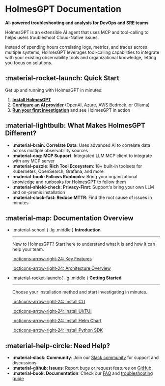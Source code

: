 # HolmesGPT Documentation

**AI-powered troubleshooting and analysis for DevOps and SRE teams**

HolmesGPT is an extensible AI agent that uses MCP and tool-calling to helps users troubleshoot Cloud-Native issues.

Instead of spending hours correlating logs, metrics, and traces across multiple systems, HolmesGPT leverages tool-calling capabilities to integrate with your existing observability tools and organizational knowledge, letting you focus on solutions.

## :material-rocket-launch: Quick Start

Get up and running with HolmesGPT in minutes:

1. **[Install HolmesGPT](getting-started/installation.md)**
2. **[Configure an AI provider](ai-providers/overview.md)** (OpenAI, Azure, AWS Bedrock, or Ollama)
3. **[Run your first investigation](getting-started/first-investigation.md)** and see HolmesGPT in action

## :material-lightbulb: What Makes HolmesGPT Different?

- **:material-brain: Correlate Data**: Uses advanced AI to correlate data across multiple observability sources
- **:material-cog: MCP Support**: Integrated LLM MCP client to integrate with any MCP server
- **:material-puzzle: Rich Tool Ecosystem**: 18+ built-in toolsets for Kubernetes, OpenSearch, Grafana, and more
- **:material-book: Follows Runbooks**: Bring your organizational knowledge and runbooks for HolmesGPT to follow them
- **:material-shield-check: Privacy-First**: Support's bring your own LLM and on-premis installation
- **:material-clock-fast: Reduce MTTR**: Find the root cause of issues in minutes

## :material-map: Documentation Overview

<div class="grid cards" markdown>

-   :material-school:{ .lg .middle } **Introduction**

    ---

    New to HolmesGPT? Start here to understand what it is and how it can help your team.

    [:octicons-arrow-right-24: Key Features](introduction/key-features.md)

    [:octicons-arrow-right-24: Architecture Overview](introduction/architecture.md)

-   :material-rocket-launch:{ .lg .middle } **Getting Started**

    ---

    Choose your installation method and start investigating in minutes.

    [:octicons-arrow-right-24: Install CLI](getting-started/cli-installation.md)

    [:octicons-arrow-right-24: Install UI/TUI](getting-started/ui-installation.md)

    [:octicons-arrow-right-24: Install Helm Chart](getting-started/kubernetes-installation.md)

    [:octicons-arrow-right-24: Install Python SDK](getting-started/python-installation.md)


</div>

## :material-help-circle: Need Help?

- **:material-slack: Community**: Join our [Slack community](https://robustacommunity.slack.com) for support and discussions
- **:material-github: Issues**: Report bugs or request features on [GitHub](https://github.com/robusta-dev/holmesgpt/issues)
- **:material-book: Documentation**: Check our [FAQ](reference/faq.md) and [troubleshooting guide](reference/troubleshooting.md)
